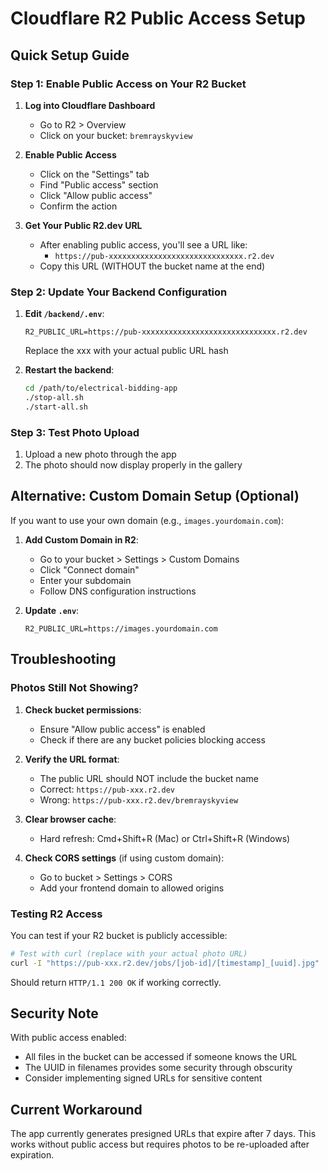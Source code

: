 # Cloudflare R2 Public Access Setup

## Quick Setup Guide

### Step 1: Enable Public Access on Your R2 Bucket

1. **Log into Cloudflare Dashboard**
   - Go to R2 > Overview
   - Click on your bucket: `bremrayskyview`

2. **Enable Public Access**
   - Click on the "Settings" tab
   - Find "Public access" section
   - Click "Allow public access"
   - Confirm the action

3. **Get Your Public R2.dev URL**
   - After enabling public access, you'll see a URL like:
     - `https://pub-xxxxxxxxxxxxxxxxxxxxxxxxxxxxxx.r2.dev`
   - Copy this URL (WITHOUT the bucket name at the end)

### Step 2: Update Your Backend Configuration

1. **Edit `/backend/.env`**:
   ```env
   R2_PUBLIC_URL=https://pub-xxxxxxxxxxxxxxxxxxxxxxxxxxxxxx.r2.dev
   ```
   Replace the xxx with your actual public URL hash

2. **Restart the backend**:
   ```bash
   cd /path/to/electrical-bidding-app
   ./stop-all.sh
   ./start-all.sh
   ```

### Step 3: Test Photo Upload

1. Upload a new photo through the app
2. The photo should now display properly in the gallery

## Alternative: Custom Domain Setup (Optional)

If you want to use your own domain (e.g., `images.yourdomain.com`):

1. **Add Custom Domain in R2**:
   - Go to your bucket > Settings > Custom Domains
   - Click "Connect domain"
   - Enter your subdomain
   - Follow DNS configuration instructions

2. **Update `.env`**:
   ```env
   R2_PUBLIC_URL=https://images.yourdomain.com
   ```

## Troubleshooting

### Photos Still Not Showing?

1. **Check bucket permissions**:
   - Ensure "Allow public access" is enabled
   - Check if there are any bucket policies blocking access

2. **Verify the URL format**:
   - The public URL should NOT include the bucket name
   - Correct: `https://pub-xxx.r2.dev`
   - Wrong: `https://pub-xxx.r2.dev/bremrayskyview`

3. **Clear browser cache**:
   - Hard refresh: Cmd+Shift+R (Mac) or Ctrl+Shift+R (Windows)

4. **Check CORS settings** (if using custom domain):
   - Go to bucket > Settings > CORS
   - Add your frontend domain to allowed origins

### Testing R2 Access

You can test if your R2 bucket is publicly accessible:

```bash
# Test with curl (replace with your actual photo URL)
curl -I "https://pub-xxx.r2.dev/jobs/[job-id]/[timestamp]_[uuid].jpg"
```

Should return `HTTP/1.1 200 OK` if working correctly.

## Security Note

With public access enabled:
- All files in the bucket can be accessed if someone knows the URL
- The UUID in filenames provides some security through obscurity
- Consider implementing signed URLs for sensitive content

## Current Workaround

The app currently generates presigned URLs that expire after 7 days. This works without public access but requires photos to be re-uploaded after expiration.
